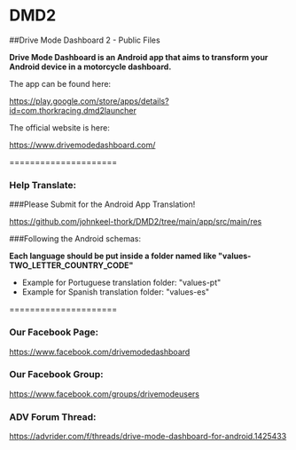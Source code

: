 # DMD2
##Drive Mode Dashboard 2 - Public Files

**Drive Mode Dashboard is an Android app that aims to transform your Android device in a motorcycle dashboard.**


The app can be found here:

https://play.google.com/store/apps/details?id=com.thorkracing.dmd2launcher



The official website is here:

https://www.drivemodedashboard.com/


=====================


### Help Translate:

###Please Submit for the Android App Translation!

https://github.com/johnkeel-thork/DMD2/tree/main/app/src/main/res


###Following the Android schemas:

**Each language should be put inside a folder named like "values-TWO_LETTER_COUNTRY_CODE"**

- Example for Portuguese translation folder: "values-pt"
- Example for Spanish translation folder: "values-es"


=====================


### Our Facebook Page:
https://www.facebook.com/drivemodedashboard


### Our Facebook Group:
https://www.facebook.com/groups/drivemodeusers

    
### ADV Forum Thread:
https://advrider.com/f/threads/drive-mode-dashboard-for-android.1425433

